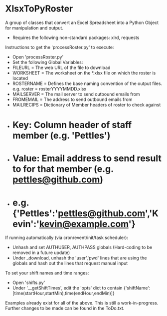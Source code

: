 # XlsxToPyRoster
A group of classes that convert an Excel Spreadsheet into a Python Object for manipulation and output.
- Requires the following non-standard packages: xlrd, requests

Instructions to get the 'processRoster.py' to execute:
- Open 'processRoster.py'
- Set the following Global Variables:
- FILEURL = The web URL of the file to download
- WORKSHEET = The worksheet on the *.xlsx file on which the roster is located
- ROSTERNAME = Defines the base naming convention of the output files. e.g. roster = rosterYYYYMMDD.xlsx
- MAILSERVER = The mail server to send outbound emails from
- FROMEMAIL = The address to send outbound emails from
- MAILRECIPS = Dictionary of Member headers of roster to check against
- # Key: Column header of staff member (e.g. 'Pettles')
- # Value: Email address to send result to for that member (e.g. pettles@github.com)
- # e.g. {'Pettles':'pettles@github.com','Kevin':'kevin@example.com'}

If running automatically (via cron/event/init/task scheduler):
- Unhash and set AUTHUSER, AUTHPASS globals (Hard-coding to be removed in a future update)
- Under _download, unhash the 'user','pwd' lines that are using the globals and hash out the lines that request manual input

To set your shift names and time ranges:
- Open 'shifts.py'
- Under '__getShiftTimes', edit the 'opts' dict to contain {'shiftName':[time(startHour,startMin),time(endHour,endMin)]}

Examples already exist for all of the above.
This is still a work-in-progress. Further changes to be made can be found in the ToDo.txt.